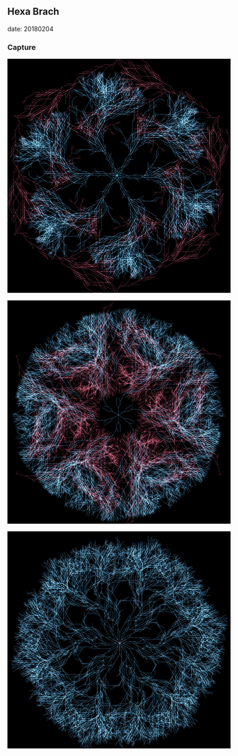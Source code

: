## Hexa Brach
date: 20180204

### Capture
![1](./screenshot1.png)

![2](./screenshot2.png)

![3](./screenshot3.png)
